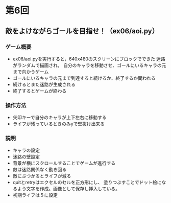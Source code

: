 # 第6回
## 敵をよけながらゴールを目指せ！（ex06/aoi.py）
### ゲーム概要
- ex06/aoi.pyを実行すると，640x480のスクリーンにブロックでできた
迷路がランダムで描画され，
自分のキャラを移動させ、ゴールにいるキャラの元まで向かうゲーム
- ゴールにいるキャラの元まで到達すると続けるか、終了するか問われる
- 続けるとまた迷路が生成される
- 終了するとゲームが終わる
### 操作方法
- 矢印キーで自分のキャラが上下左右に移動する
- ライフが残っているときのみyで壁抜け出来る
### 説明
- キャラの設定
- 迷路の壁設定
- 背景が横にスクロールすることでゲームが進行する
- 敵は迷路関係なく動き回る
- 敵にぶつかるとライフが減る
- quitとretryはエクセルのセルを正方形にし、
塗りつぶすことでドット絵になるよう文字を作成。画像として保存し挿入している。
- 初期ライフは５に設定
